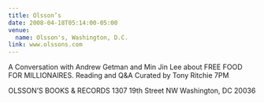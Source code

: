 ```yaml
---
title: Olsson’s
date: 2008-04-18T05:14:00-05:00
venue:
  name: Olsson's, Washington, D.C.
link: www.olssons.com
---
```


A Conversation with Andrew Getman and Min Jin Lee
about FREE FOOD FOR MILLIONAIRES.
Reading and Q&A
Curated by Tony Ritchie
7PM

OLSSON’S BOOKS & RECORDS
1307 19th Street NW
Washington, DC 20036

